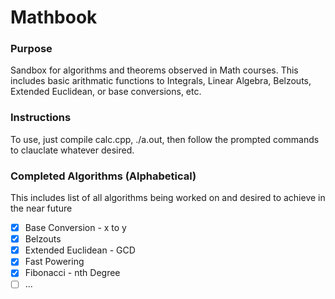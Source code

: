 # Mathbook

### Purpose
Sandbox for algorithms and theorems observed in Math courses. 
This includes basic arithmatic functions to Integrals, Linear Algebra, Belzouts, Extended Euclidean, or base conversions, etc.

### Instructions
To use, just compile calc.cpp, ./a.out, then follow the prompted commands to 
clauclate whatever desired.

### Completed Algorithms (Alphabetical)
This includes list of all algorithms being worked on and desired to achieve in the near future

- [X] Base Conversion - x to y
- [X] Belzouts 
- [X] Extended Euclidean - GCD
- [X] Fast Powering
- [X] Fibonacci - nth Degree
- [ ] ...
